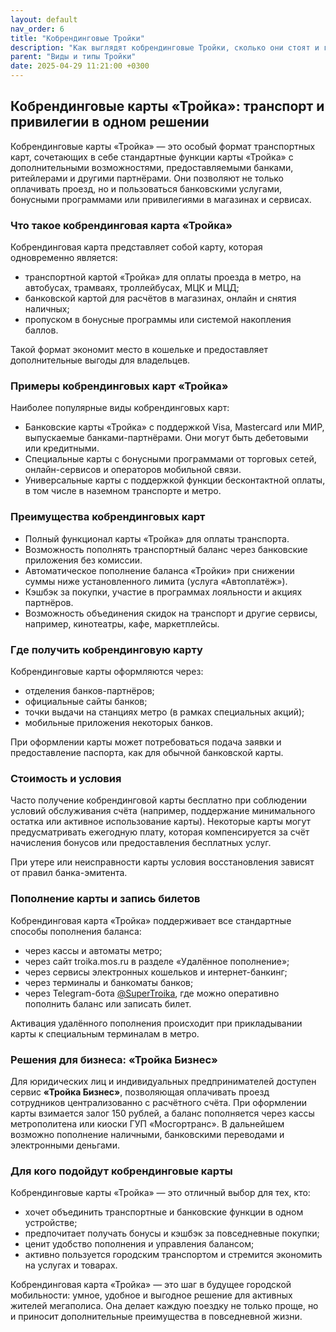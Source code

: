 ```yaml
---
layout: default
nav_order: 6
title: "Кобрендинговые Тройки"
description: "Как выглядят кобрендинговые Тройки, сколько они стоят и где их приобрести"
parent: "Виды и типы Тройки"
date: 2025-04-29 11:21:00 +0300
---
```


## Кобрендинговые карты «Тройка»: транспорт и привилегии в одном решении

Кобрендинговые карты «Тройка» — это особый формат транспортных карт, сочетающих в себе стандартные функции карты «Тройка»
с дополнительными возможностями, предоставляемыми банками, ритейлерами и другими партнёрами. Они позволяют не только оплачивать
проезд, но и пользоваться банковскими услугами, бонусными программами или привилегиями в магазинах и сервисах.

### Что такое кобрендинговая карта «Тройка»

Кобрендинговая карта представляет собой карту, которая одновременно является:
- транспортной картой «Тройка» для оплаты проезда в метро, на автобусах, трамваях, троллейбусах, МЦК и МЦД;
- банковской картой для расчётов в магазинах, онлайн и снятия наличных;
- пропуском в бонусные программы или системой накопления баллов.

Такой формат экономит место в кошельке и предоставляет дополнительные выгоды для владельцев.

### Примеры кобрендинговых карт «Тройка»

Наиболее популярные виды кобрендинговых карт:
- Банковские карты «Тройка» с поддержкой Visa, Mastercard или МИР, выпускаемые банками-партнёрами. Они могут быть дебетовыми или кредитными.
- Специальные карты с бонусными программами от торговых сетей, онлайн-сервисов и операторов мобильной связи.
- Универсальные карты с поддержкой функции бесконтактной оплаты, в том числе в наземном транспорте и метро.

### Преимущества кобрендинговых карт

- Полный функционал карты «Тройка» для оплаты транспорта.
- Возможность пополнять транспортный баланс через банковские приложения без комиссии.
- Автоматическое пополнение баланса «Тройки» при снижении суммы ниже установленного лимита (услуга «Автоплатёж»).
- Кэшбэк за покупки, участие в программах лояльности и акциях партнёров.
- Возможность объединения скидок на транспорт и другие сервисы, например, кинотеатры, кафе, маркетплейсы.

### Где получить кобрендинговую карту

Кобрендинговые карты оформляются через:
- отделения банков-партнёров;
- официальные сайты банков;
- точки выдачи на станциях метро (в рамках специальных акций);
- мобильные приложения некоторых банков.

При оформлении карты может потребоваться подача заявки и предоставление паспорта, как для обычной банковской карты.

### Стоимость и условия

Часто получение кобрендинговой карты бесплатно при соблюдении условий обслуживания счёта (например, поддержание минимального
остатка или активное использование карты). Некоторые карты могут предусматривать ежегодную плату, которая компенсируется за
счёт начисления бонусов или предоставления бесплатных услуг.

При утере или неисправности карты условия восстановления зависят от правил банка-эмитента.

### Пополнение карты и запись билетов

Кобрендинговая карта «Тройка» поддерживает все стандартные способы пополнения баланса:
- через кассы и автоматы метро;
- через сайт troika.mos.ru в разделе «Удалённое пополнение»;
- через сервисы электронных кошельков и интернет-банкинг;
- через терминалы и банкоматы банков;
- через Telegram-бота [@SuperTroika](https://t.me/SuperTroika), где можно оперативно пополнить баланс или записать билет.

Активация удалённого пополнения происходит при прикладывании карты к специальным терминалам в метро.

### Решения для бизнеса: «Тройка Бизнес»

Для юридических лиц и индивидуальных предпринимателей доступен сервис **«Тройка Бизнес»**, позволяющая оплачивать проезд сотрудников централизованно
с расчётного счёта. При оформлении карты взимается залог 150 рублей, а баланс пополняется через кассы метрополитена или киоски
ГУП «Мосгортранс». В дальнейшем возможно пополнение наличными, банковскими переводами и электронными деньгами.

### Для кого подойдут кобрендинговые карты

Кобрендинговые карты «Тройка» — это отличный выбор для тех, кто:
- хочет объединить транспортные и банковские функции в одном устройстве;
- предпочитает получать бонусы и кэшбэк за повседневные покупки;
- ценит удобство пополнения и управления балансом;
- активно пользуется городским транспортом и стремится экономить на услугах и товарах.

Кобрендинговая карта «Тройка» — это шаг в будущее городской мобильности: умное, удобное и выгодное решение для активных жителей мегаполиса. Она делает каждую поездку не только проще, но и приносит дополнительные преимущества в повседневной жизни.

